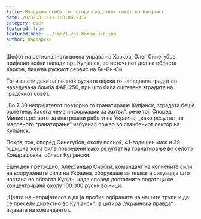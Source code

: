 ```yaml
---
title: Воздушна бомба го погоди градскиот совет во Купјанск
date: 2023-08-11T11:00:06.231Z
category: свет
featured: true
featuredImage: ../img/1-voz-bomba-ukr.jpg
author: Вардарски
---
```

Шефот на регионалната воена управа на Харков, Олег Синегубов, пријавил ноќни напади врз Купјанск, во источниот дел на областа Харков, пишува рускиот сервис на Би-Би-Си.

Тој извести дека на полноќ руската војска го нападнала градот со наведувана бомба ФАБ-250, при што била оштетена зградата на градскиот совет.

„Во 7:30 непријателот повторно го гранатираше Купјанск, зградата беше оштетена. Засега нема информации за жртви“, рече тој. Според Министерството за внатрешни работи на Украина, „како резултат на масовното гранатирање“ избувнал пожар во станбениот сектор на Купјанск.

Покрај тоа, според Синегубов, околу полноќ, 41-годишен маж и 39-годишна жена биле повредени како резултат на гранатирање во селото Кондрашовка, област Купјански.

Еден ден претходно, Александар Сирски, командант на копнените сили на вооружените сили на Украина, зборуваше за тешката ситуација што настана во областа Купјан, каде според достапните податоци се концентрирани околу 100.000 руски војници.

„Целта на непријателот е да ја пробие одбраната на нашите трупи и да се пресели директно во Купјанск“, ја цитира „Украинска правда“ изјавата на командантот.